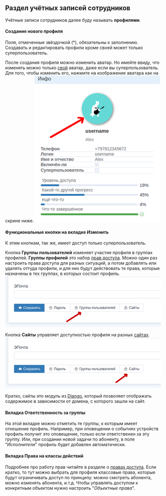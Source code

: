## Раздел учётных записей сотрудников

Учётные записи сотрудников далее буду называть **профилями**.

#### Создание нового профиля

Поля, отмеченные звёздочкой (*), обязательны к заполнению.
Создавать и редактировать профили кроме своей может только суперпользователь.

После создания профиля можно изменить аватар. Но имейте ввиду, что изменять можно только <u>свой</u> аватар, даже если вы суперпользователь.
Для того, чтобы изменить его, нажмите на изображение аватара как на скрине ниже.
![ava](../assets/ava.png)

#### Функциональные кнопки на вкладке *Изменить*

К этим кнопкам, так же, имеет доступ только суперпользователь.

Кнопка **Группы пользователей** изменяет участие профиля в группах профилей. **Группы профилей** это набор [прав доступа](rights.md).
Можно один раз настроить права доступа для разных ситуаций, а потом добавлять или удалять оттуда профили, и для них будут действовать те права, которые назначены в тех группах, в которых состоит профиль.
![Кнопка *Группы пользователей*](../assets/profile_edit_buttons_grp_btn.png)


Кнопка **Сайты** управляет доступностью профиля на разных
[сайтах](sites.md).
![Кнопка *Сайты*](../assets/profile_edit_button_sites_btn.png)

Кратко, сайты это модуль из [Django](https://docs.djangoproject.com/en/3.1/ref/contrib/sites/), который позволяет отображать содержимое в зависимости от домена, с которого зашли на сайт.


#### Вкладка Ответственность за группы
На этой вкладке можно отметить те группы, к которым имеет отношение профиль. Например, при оповещении о событиях устройств профиль получит это оповещение, только если ответственен за эту группу. Или, при создании новой задачи по абоненту, в поле "*Исполнители*" профиль будет добавлен автоматически.

#### Вкладка Права на классы действий
Подробнее про работу прав читайте в разделе о [правах доступа](rights.md). Если кратко, то тут можно выбрать для профиля классовые права, которые будут ограничивать доступ по принципу: можно смотреть абонента, можно изменять абонента, и.т.д. Чтобы управлять доступом к конкретным объектом нужно настроить "*Объектные права*".